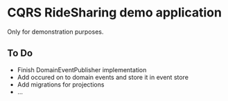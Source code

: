# CQRS RideSharing demo application
Only for demonstration purposes.

## To Do
- Finish DomainEventPublisher implementation
- Add occured on to domain events and store it in event store
- Add migrations for projections
- ...